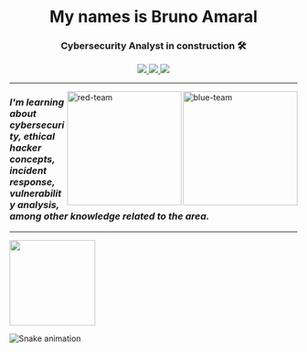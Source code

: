 <h1 align="center"> My names is Bruno Amaral </h1>
<div align="center">
<h3>Cybersecurity Analyst in construction 🛠 </h3>

 <a href="https://www.linkedin.com/in/bruno-c-amaral/" alt="Linkedin">
    <img src="https://img.shields.io/badge/LinkedIn-0077B5?style=for-the-badge&logo=linkedin&logoColor=white" />
 </a> 
    
  <a href="http://api.whatsapp.com/send?phone=5581992724174" alt="WhatsApp">
    <img src="https://img.shields.io/badge/WhatsApp-25D366?style=for-the-badge&logo=whatsapp&logoColor=white"/>
    </a>
  
  <a href="brunoamaral89680@gmail.com">
    <img src="https://img.shields.io/badge/e‑mail-D14836.svg?style=for-the-badge&logo=GMail&logoColor=white">
    </a>
 </div>

---
 
 <img width="200" align="right" src="https://i.pinimg.com/564x/43/4e/31/434e3185a6b8d400a7ef71d91f4b0e5f.jpg" alt="blue-team" />
 <img width="200" align="right" src="https://i.pinimg.com/564x/42/e2/0e/42e20eac04ac5f854925d9de80a6d36a.jpg" alt="red-team" />

### *I'm learning about cybersecurity, ethical hacker concepts, incident response, vulnerability analysis, among other knowledge related to the area.*

---
 
  <img height="150em" src="https://github-readme-stats.vercel.app/api/top-langs/?username=brunoamaraldev&layout=compact&langs_count=16&theme=blue"/>
  
![Snake animation](https://github.com/brunoamaraldev/brunoamaraldev/blob/output/github-contribution-grid-snake.svg)
